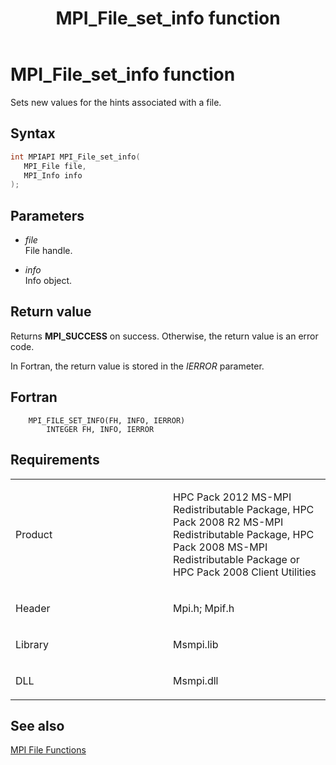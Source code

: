 ﻿---
title: MPI_File_set_info function
TOCTitle: MPI_File_set_info function
ms:assetid: 3e44f6dd-26e1-467c-981d-09cc842d2a1b
ms:mtpsurl: https://msdn.microsoft.com/en-us/library/Dn473356(v=VS.85)
ms:contentKeyID: 59360892
ms.date: 03/28/2018
mtps_version: v=VS.85
f1_keywords:
- MPI_FILE_SET_INFO
- mpif/MPI_File_set_info
- mpi/MPI_FILE_SET_INFO
dev_langs:
- C++
- C
---

# MPI\_File\_set\_info function

Sets new values for the hints associated with a file.

## Syntax

``` c++
int MPIAPI MPI_File_set_info(
   MPI_File file,
   MPI_Info info
);
```

## Parameters

  - *file*  
    File handle.

  - *info*  
    Info object.

## Return value

Returns **MPI\_SUCCESS** on success. Otherwise, the return value is an error code.

In Fortran, the return value is stored in the *IERROR* parameter.

## Fortran

``` FORTRAN
    MPI_FILE_SET_INFO(FH, INFO, IERROR)
        INTEGER FH, INFO, IERROR
```

## Requirements

<table>
<colgroup>
<col style="width: 50%" />
<col style="width: 50%" />
</colgroup>
<tbody>
<tr class="odd">
<td><p>Product</p></td>
<td><p>HPC Pack 2012 MS-MPI Redistributable Package, HPC Pack 2008 R2 MS-MPI Redistributable Package, HPC Pack 2008 MS-MPI Redistributable Package or HPC Pack 2008 Client Utilities</p></td>
</tr>
<tr class="even">
<td><p>Header</p></td>
<td>Mpi.h;
Mpif.h</td>
</tr>
<tr class="odd">
<td><p>Library</p></td>
<td>Msmpi.lib</td>
</tr>
<tr class="even">
<td><p>DLL</p></td>
<td>Msmpi.dll</td>
</tr>
</tbody>
</table>


## See also

[MPI File Functions](mpi-file-functions.md)

